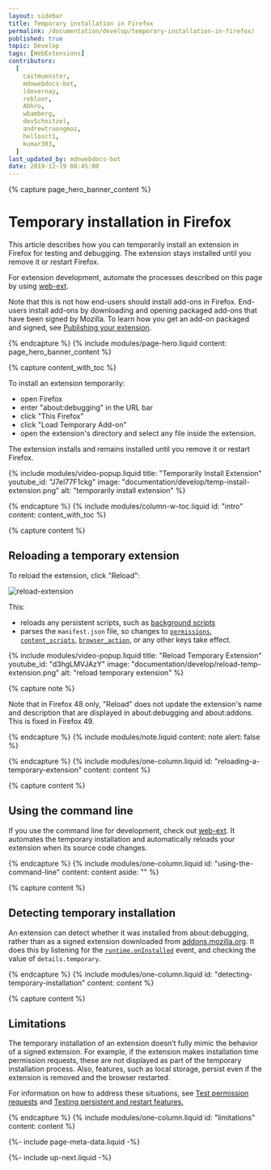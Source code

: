 ```yaml
---
layout: sidebar
title: Temporary installation in Firefox
permalink: /documentation/develop/temporary-installation-in-firefox/
published: true
topic: Develop
tags: [WebExtensions]
contributors:
  [
    caitmuenster,
    mdnwebdocs-bot,
    ldevernay,
    rebloor,
    Abhro,
    wbamberg,
    devSchnitzel,
    andrewtruongmoz,
    hellosct1,
    kumar303,
  ]
last_updated_by: mdnwebdocs-bot
date: 2019-12-19 08:45:00
---
```


<!-- Page Hero Banner -->

{% capture page_hero_banner_content %}

# Temporary installation in Firefox

This article describes how you can temporarily install an extension in Firefox for testing and debugging. The extension stays installed until you remove it or restart Firefox.

For extension development, automate the processes described on this page by using [web-ext](https://extensionworkshop.com/documentation/develop/getting-started-with-web-ext/).

Note that this is not how end-users should install add-ons in Firefox. End-users install add-ons by downloading and opening packaged add-ons that have been signed by Mozilla. To learn how you get an add-on packaged and signed, see [Publishing your extension](/documentation/publish/package-your-extension).

{% endcapture %}
{% include modules/page-hero.liquid
    content: page_hero_banner_content
%}

<!-- Content with Table of Contents Module -->

{% capture content_with_toc %}

To install an extension temporarily:

- open Firefox
- enter "about:debugging" in the URL bar
- click "This Firefox"
- click "Load Temporary Add-on"
- open the extension's directory and select any file inside the extension.

The extension installs and remains installed until you remove it or restart Firefox.

<!-- Single Column Body Module -->

<!-- Video Popup Thumbnail -->

{% include modules/video-popup.liquid
    title: "Temporarily Install Extension"
    youtube_id: "J7el77F1ckg"
    image: "documentation/develop/temp-install-extension.png"
    alt: "temporarily install extension"
%}

<!-- END: Video Popup Thumbnail -->

{% endcapture %}
{% include modules/column-w-toc.liquid
  id: "intro"
  content: content_with_toc
%}

<!-- END: Content with Table of Contents -->

<!-- Single Column Body Module -->

{% capture content %}

## Reloading a temporary extension

To reload the extension, click "Reload":

![reload-extension](/assets/img/documentation/develop/reload-extension.png)

This:

- reloads any persistent scripts, such as [background scripts](https://developer.mozilla.org/Add-ons/WebExtensions/Anatomy_of_a_WebExtension#Background_scripts)
- parses the `manifest.json` file, so changes to [`permissions`](https://developer.mozilla.org/docs/Mozilla/Add-ons/WebExtensions/manifest.json/permissions), [`content_scripts`](https://developer.mozilla.org/docs/Mozilla/Add-ons/WebExtensions/manifest.json/content_scripts), [`browser_action`](https://developer.mozilla.org/docs/Mozilla/Add-ons/WebExtensions/manifest.json/browser_action), or any other keys take effect.

<!-- Video Popup Thumbnail -->

{% include modules/video-popup.liquid
    title: "Reload Temporary Extension"
    youtube_id: "d3hgLMVJAzY"
    image: "documentation/develop/reload-temp-extension.png"
    alt: "reload temporary extension"
%}

<!-- END: Video Popup Thumbnail -->

{% capture note %}

Note that in Firefox 48 only, "Reload" does not update the extension's name and description that are displayed in about:debugging and about:addons. This is fixed in Firefox 49.

{% endcapture %}
{% include modules/note.liquid
    content: note
    alert: false
%}

{% endcapture %}
{% include modules/one-column.liquid
  id: "reloading-a-temporary-extension"
  content: content
%}

<!-- END: Single Column Body Module -->

<!-- Single Column Body Module -->

{% capture content %}

## Using the command line

If you use the command line for development, check out [web-ext](/documentation/develop/getting-started-with-web-ext). It automates the temporary installation and automatically reloads your extension when its source code changes.

{% endcapture %}
{% include modules/one-column.liquid
  id: "using-the-command-line"
  content: content
  aside: ""
%}

<!-- END: Single Column Body Module -->

<!-- Single Column Body Module -->

{% capture content %}

## Detecting temporary installation

An extension can detect whether it was installed from about:debugging, rather than as a signed extension downloaded from [addons.mozilla.org](https://addons.mozilla.org). It does this by listening for the [`runtime.onInstalled`](https://developer.mozilla.org/docs/Mozilla/Add-ons/WebExtensions/API/runtime/onInstalled) event, and checking the value of `details.temporary`.

{% endcapture %}
{% include modules/one-column.liquid
  id: "detecting-temporary-installation"
  content: content
%}

<!-- END: Single Column Body Module -->

<!-- Single Column Body Module -->

{% capture content %}

## Limitations

The temporary installation of an extension doesn’t fully mimic the behavior of a signed extension. For example, if the extension makes installation time permission requests, these are not displayed as part of the temporary installation process. Also, features, such as local storage, persist even if the extension is removed and the browser restarted.

For information on how to address these situations, see [Test permission requests](/documentation/develop/test-permission-requests/) and [Testing persistent and restart features.](/documentation/develop/testing-persistent-and-restart-features/)

{% endcapture %}
{% include modules/one-column.liquid
  id: "limitations"
  content: content
%}

<!-- END: Single Column Body Module -->

<!-- Meta Data -->

{%- include page-meta-data.liquid -%}

<!-- END: Meta Data -->

<!-- Up Next -->

{%- include up-next.liquid -%}

<!-- END: Up Next -->
